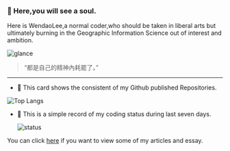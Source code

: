 ### :ghost: Here,you will see a soul.​

Here is WendaoLee,a normal coder,who should be taken in liberal arts but ultimately burning in the Geographic Information Science out of interest and ambition.

![glance](https://github-readme-stats-wendaolee.vercel.app/api?username=WendaoLee&theme=buefy&show_icons=true)

> “都是自己的精神內耗罷了。”

***

- :sunflower: This card shows the consistent of my Github published Repositories.

![Top Langs](https://github-readme-stats-wendaolee.vercel.app/api/top-langs/?username=WendaoLee&layout=compact)

- :seedling: This is a simple record of my coding status during last seven days.

  ![status](https://github-readme-stats-wendaolee.vercel.app/api/wakatime?username=WendaoLee&layout=compact)

You can click [here](https://leewendao.otterstack.cn/404.html) if you want to view some of my articles and essay.

